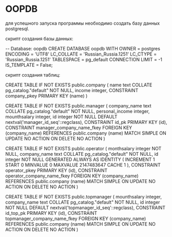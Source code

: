 # OOPDB
для успешного запуска программы необходимо создать базу данных postgresql.

скрипт создания базы данных:

-- Database: oopdb
CREATE DATABASE oopdb
    WITH
    OWNER = postgres
    ENCODING = 'UTF8'
    LC_COLLATE = 'Russian_Russia.1251'
    LC_CTYPE = 'Russian_Russia.1251'
    TABLESPACE = pg_default
    CONNECTION LIMIT = -1
    IS_TEMPLATE = False;
   
скрипт создания таблиц:

CREATE TABLE IF NOT EXISTS public.company
(
    name text COLLATE pg_catalog."default" NOT NULL,
    income integer,
    CONSTRAINT company_pkey PRIMARY KEY (name)
)

CREATE TABLE IF NOT EXISTS public.manager
(
    company_name text COLLATE pg_catalog."default" NOT NULL,
    personal_income integer,
    mounthsalary integer,
    id integer NOT NULL DEFAULT nextval('manager_id_seq'::regclass),
    CONSTRAINT id_pk PRIMARY KEY (id),
    CONSTRAINT manager_company_name_fkey FOREIGN KEY (company_name)
        REFERENCES public.company (name) MATCH SIMPLE
        ON UPDATE NO ACTION
        ON DELETE NO ACTION
)

CREATE TABLE IF NOT EXISTS public.operator
(
    monthsalary integer NOT NULL,
    company_name text COLLATE pg_catalog."default" NOT NULL,
    id integer NOT NULL GENERATED ALWAYS AS IDENTITY ( INCREMENT 1 START 0 MINVALUE 0 MAXVALUE 2147483647 CACHE 1 ),
    CONSTRAINT operator_pkey PRIMARY KEY (id),
    CONSTRAINT operator_company_name_fkey FOREIGN KEY (company_name)
        REFERENCES public.company (name) MATCH SIMPLE
        ON UPDATE NO ACTION
        ON DELETE NO ACTION
)

CREATE TABLE IF NOT EXISTS public.topmanager
(
    mounthsalary integer,
    company_name text COLLATE pg_catalog."default" NOT NULL,
    id integer NOT NULL DEFAULT nextval('topmanager_id_seq'::regclass),
    CONSTRAINT id_top_pk PRIMARY KEY (id),
    CONSTRAINT topmanager_company_name_fkey FOREIGN KEY (company_name)
        REFERENCES public.company (name) MATCH SIMPLE
        ON UPDATE NO ACTION
        ON DELETE NO ACTION
)
